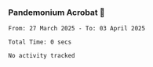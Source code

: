 ### Pandemonium Acrobat 🤸

<!--START_SECTION:waka-->

```all_time
From: 27 March 2025 - To: 03 April 2025

Total Time: 0 secs

No activity tracked
```

<!--END_SECTION:waka-->
